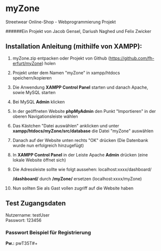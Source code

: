 # myZone 
Streetwear Online-Shop - Webprogrammierung Projekt

######Ein Projekt von Jacob Gensel, Dariush Naghed und Felix Zwicker

## Installation Anleitung (mithilfe von XAMPP):

1. myZone.zip entpacken oder Projekt von Github (https://github.com/fh-erfurt/myZone) holen
2. Projekt unter dem Namen "myZone" in xampp/htdocs speichern/kopieren
3. Die Anwendung **XAMPP Control Panel** starten und danach Apache, sowie MySQL starten
4. Bei MySQL **Admin** klicken
5. In der geöffneten Website **phpMyAdmin** den Punkt "Importieren" in der oberen Navigationsleiste wählen
6. Das Kästchen "Datei auswählen" anklicken und unter **xampp/htdocs/myZone/src/database** die Datei "myZone" auswählen
7. Danach auf der Website unten rechts "OK" drücken (Die Datenbank wurde nun erfolgreich hinzugefügt)
8. In **XAMPP Control Panel** in der Leiste Apache **Admin** drücken (eine lokale Website öffnet sich)
9. Die Adressleiste sollte wie folgt aussehen: localhost:xxxx/dashboard/
   
   **/dashboard/** durch **/myZone/** ersetzen (localhost:xxxx/myZone)
10. Nun sollten Sie als Gast vollen zugriff auf die Website haben


## Test Zugangsdaten
Nutzername: testUser  
Passwort: 123456

### Passwort Beispiel für Registrierung 
**Pw.:** pwT35T#+ 









